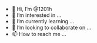 - 👋 Hi, I’m @1201h
- 👀 I’m interested in ...
- 🌱 I’m currently learning ...
- 💞️ I’m looking to collaborate on ...
- 📫 How to reach me ...

<!---
1201h/1201h is a ✨ special ✨ repository because its `README.md` (this file) appears on your GitHub profile.
You can click the Preview link to take a look at your changes.
--->
